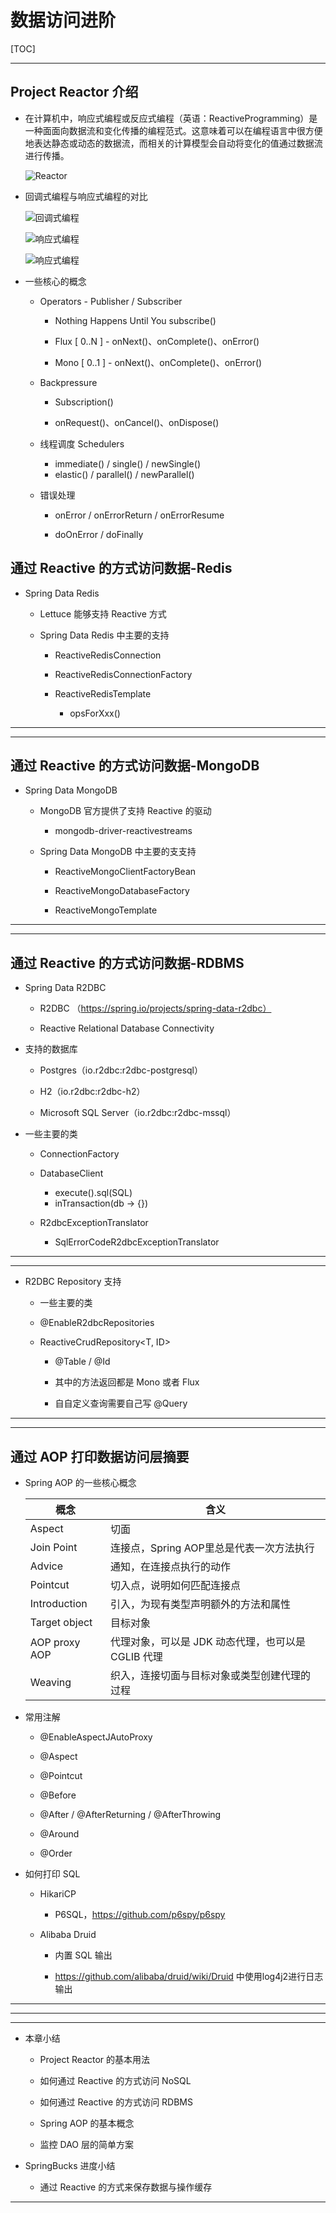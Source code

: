 # 数据访问进阶

[TOC]

------



## Project Reactor 介绍

- 在计算机中，响应式编程或反应式编程（英语：ReactiveProgramming）是⼀种⾯面向数据流和变化传播的编程范式。这意味着可以在编程语⾔中很⽅便地表达静态或动态的数据流，而相关的计算模型会自动将变化的值通过数据流进行传播。
  
  ![Reactor](images/spring-data-access-high-level.png)

- 回调式编程与响应式编程的对比

  ![回调式编程](images/spring-data-access-high-level-01.png)

  ![响应式编程](images/spring-data-access-high-level-02.png)

  ![响应式编程](images/spring-data-access-high-level-03.png)

- 一些核⼼的概念

  - Operators - Publisher / Subscriber

    - Nothing Happens Until You subscribe()

    - Flux [ 0..N ] - onNext()、onComplete()、onError()

    - Mono [ 0..1 ] - onNext()、onComplete()、onError()
  
  - Backpressure

    - Subscription()

    - onRequest()、onCancel()、onDispose()

  - 线程调度 Schedulers

    - immediate() / single() / newSingle()
    - elastic() / parallel() / newParallel()

  - 错误处理

    - onError / onErrorReturn / onErrorResume

    - doOnError / doFinally

## 通过 Reactive 的⽅式访问数据-Redis

- Spring Data Redis

  - Lettuce 能够支持 Reactive 方式
  
  - Spring Data Redis 中主要的支持

    - ReactiveRedisConnection

    - ReactiveRedisConnectionFactory

    - ReactiveRedisTemplate

      - opsForXxx()

---
---

## 通过 Reactive 的方式访问数据-MongoDB

- Spring Data MongoDB
  - MongoDB 官方提供了支持 Reactive 的驱动

    - mongodb-driver-reactivestreams

  - Spring Data MongoDB 中主要的⽀支持

    - ReactiveMongoClientFactoryBean

    - ReactiveMongoDatabaseFactory

    - ReactiveMongoTemplate

---
---

## 通过 Reactive 的⽅式访问数据-RDBMS

- Spring Data R2DBC
  - R2DBC （https://spring.io/projects/spring-data-r2dbc）

  - Reactive Relational Database Connectivity
- 支持的数据库

  - Postgres（io.r2dbc:r2dbc-postgresql）

  - H2（io.r2dbc:r2dbc-h2）

  - Microsoft SQL Server（io.r2dbc:r2dbc-mssql）

- 一些主要的类

  - ConnectionFactory

  - DatabaseClient

    - execute().sql(SQL)
    - inTransaction(db -> {})

  - R2dbcExceptionTranslator
    - SqlErrorCodeR2dbcExceptionTranslator

---
---

- R2DBC Repository ⽀持
  
  - 一些主要的类

  - @EnableR2dbcRepositories

  - ReactiveCrudRepository<T, ID>

    - @Table / @Id

    - 其中的⽅法返回都是 Mono 或者 Flux

    - ⾃自定义查询需要自⼰写 @Query

---
---

## 通过 AOP 打印数据访问层摘要

- Spring AOP 的⼀些核心概念

    概念|含义
    ---|---
    Aspect |切面
    Join Point |连接点，Spring AOP里总是代表一次方法执行
    Advice |通知，在连接点执行的动作
    Pointcut |切入点，说明如何匹配连接点
    Introduction |引入，为现有类型声明额外的方法和属性
    Target object |目标对象
    AOP proxy AOP |代理对象，可以是 JDK 动态代理，也可以是 CGLIB 代理
    Weaving| 织入，连接切面与目标对象或类型创建代理的过程

- 常用注解

  - @EnableAspectJAutoProxy

  - @Aspect

  - @Pointcut

  - @Before

  - @After / @AfterReturning / @AfterThrowing

  - @Around

  - @Order

- 如何打印 SQL
  
  - HikariCP

    - P6SQL，https://github.com/p6spy/p6spy
  
  - Alibaba Druid

    - 内置 SQL 输出

    - https://github.com/alibaba/druid/wiki/Druid 中使用log4j2进⾏日志输出

---
---

---

- 本章小结

  - Project Reactor 的基本用法

  - 如何通过 Reactive 的方式访问 NoSQL

  - 如何通过 Reactive 的方式访问 RDBMS

  - Spring AOP 的基本概念

  - 监控 DAO 层的简单方案

- SpringBucks 进度小结

  - 通过 Reactive 的方式来保存数据与操作缓存

---